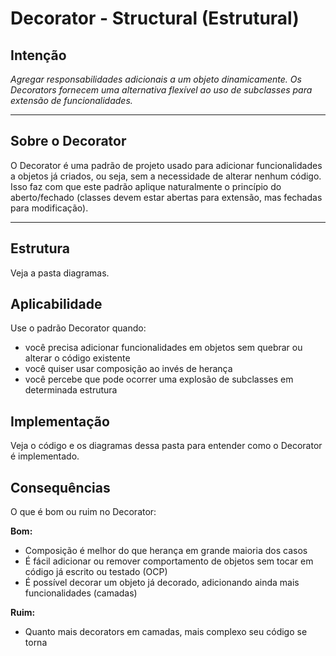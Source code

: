 # Decorator - Structural (Estrutural)

## Intenção

*Agregar responsabilidades adicionais a um objeto dinamicamente. Os Decorators fornecem uma alternativa flexível ao uso de subclasses para extensão de funcionalidades.*

---

## Sobre o Decorator

O Decorator é uma padrão de projeto usado para adicionar funcionalidades a objetos já criados, ou seja, sem a necessidade de alterar nenhum código. Isso faz com que este padrão aplique naturalmente o princípio do aberto/fechado (classes devem estar abertas para extensão, mas fechadas para modificação).

---

## Estrutura

Veja a pasta diagramas.

## Aplicabilidade

Use o padrão Decorator quando:

- você precisa adicionar funcionalidades em objetos sem quebrar ou alterar o código existente
- você quiser usar composição ao invés de herança
- você percebe que pode ocorrer uma explosão de subclasses em determinada estrutura

## Implementação

Veja o código e os diagramas dessa pasta para entender como o Decorator é implementado.

## Consequências

O que é bom ou ruim no Decorator:

**Bom:**

- Composição é melhor do que herança em grande maioria dos casos
- É fácil adicionar ou remover comportamento de objetos sem tocar em código já escrito ou testado (OCP)
- É possível decorar um objeto já decorado, adicionando ainda mais funcionalidades (camadas)

**Ruim:**

- Quanto mais decorators em camadas, mais complexo seu código se torna
